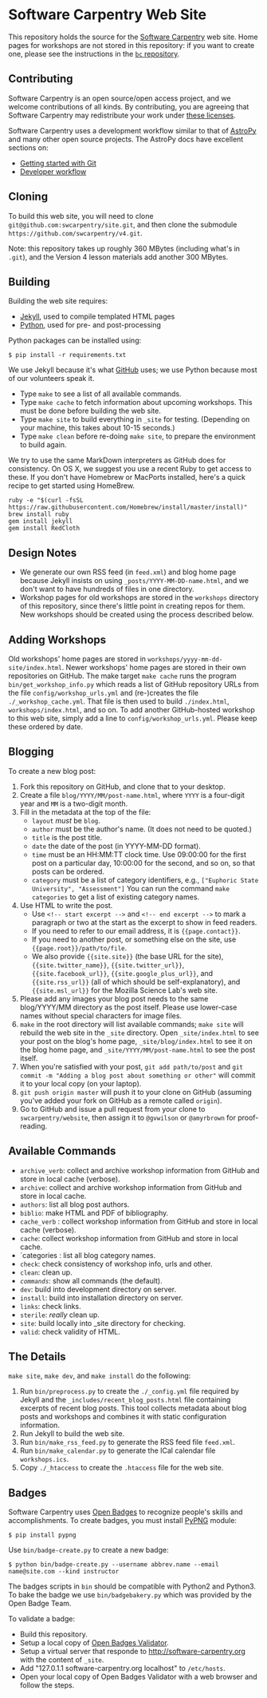 Software Carpentry Web Site
===========================

This repository holds the source for
the [Software Carpentry](http://software-carpentry.org) web site.
Home pages for workshops are not stored in this repository:
if you want to create one,
please see the instructions in the [`bc` repository](https://github.com/swcarpentry/bc).

Contributing
------------

Software Carpentry is an open source/open access project,
and we welcome contributions of all kinds.
By contributing,
you are agreeing that Software Carpentry may redistribute your work
under [these licenses](http://software-carpentry.org/license.html).

Software Carpentry uses a development workflow similar to that of [AstroPy](http://astropy.org)
and many other open source projects.
The AstroPy docs have excellent sections on:

*   [Getting started with Git](http://astropy.readthedocs.org/en/latest/development/workflow/index.html#getting-started-with-git)
*   [Developer workflow](http://astropy.readthedocs.org/en/latest/development/workflow/development_workflow.html)

Cloning
-------

To build this web site,
you will need to clone `git@github.com:swcarpentry/site.git`,
and then clone the submodule `https://github.com/swcarpentry/v4.git`.

Note: this repository takes up roughly 360 MBytes
(including what's in `.git`),
and the Version 4 lesson materials add another 300 MBytes.

Building
--------

Building the web site requires:

*   [Jekyll](http://jekyllrb.com/), used to compile templated HTML pages
*   [Python](http://python.org/), used for pre- and post-processing

Python packages can be installed using:

~~~
$ pip install -r requirements.txt
~~~

We use Jekyll because it's what [GitHub](http://github.com/) uses;
we use Python because most of our volunteers speak it.

*   Type `make` to see a list of all available commands.
*   Type `make cache` to fetch information about upcoming workshops.
    This must be done before building the web site.
*   Type `make site` to build everything in `_site` for testing.
    (Depending on your machine, this takes about 10-15 seconds.)
*   Type `make clean` before re-doing `make site`,
    to prepare the environment to build again.

We try to use the same MarkDown interpreters as GitHub does for
consistency.  On OS X, we suggest you use a recent Ruby to get access
to these.  If you don't have Homebrew or MacPorts installed, here's a
quick recipe to get started using HomeBrew.

~~~
ruby -e "$(curl -fsSL https://raw.githubusercontent.com/Homebrew/install/master/install)"
brew install ruby
gem install jekyll
gem install RedCloth
~~~

Design Notes
------------

*   We generate our own RSS feed (in `feed.xml`) and blog home page
    because Jekyll insists on using `_posts/YYYY-MM-DD-name.html`,
    and we don't want to have hundreds of files in one directory.
*   Workshop pages for old workshops
    are stored in the `workshops` directory of this repository,
    since there's little point in creating repos for them.
    New workshops should be created using the process described below.

Adding Workshops
----------------

Old workshops' home pages are stored in `workshops/yyyy-mm-dd-site/index.html`.
Newer workshops' home pages are stored in their own repositories on GitHub.
The make target `make cache` runs the program `bin/get_workshop_info.py`
which reads a list of GitHub repository URLs from the file `config/workshop_urls.yml`
and (re-)creates the file `./_workshop_cache.yml`.
That file is then used to build `./index.html`, `workshops/index.html`, and so on.
To add another GitHub-hosted workshop to this web site,
simply add a line to `config/workshop_urls.yml`.
Please keep these ordered by date.

Blogging
--------

To create a new blog post:

1.  Fork this repository on GitHub, and clone that to your desktop.
2.  Create a file `blog/YYYY/MM/post-name.html`,
    where `YYYY` is a four-digit year and `MM` is a two-digit month.
3.  Fill in the metadata at the top of the file:
    *   `layout` *must* be `blog`.
    *   `author` must be the author's name.  (It does not need to be quoted.)
    *   `title` is the post title.
    *   `date` the date of the post (in YYYY-MM-DD format).
    *   `time` must be an HH:MM:TT clock time.
        Use 09:00:00 for the first post on a particular day,
        10:00:00 for the second,
        and so on,
        so that posts can be ordered.
    *   `category` must be a list of category identifiers, e.g.,
        `["Euphoric State University", "Assessment"]`
        You can run the command `make categories` to get a list of existing category names.
4.  Use HTML to write the post.
    *   Use `<!-- start excerpt -->` and `<!-- end excerpt -->`
        to mark a paragraph or two at the start
        as the excerpt to show in feed readers.
    *   If you need to refer to our email address, it is `{{page.contact}}`.
    *   If you need to another post, or something else on the site, use `{{page.root}}/path/to/file`.
    *   We also provide `{{site.site}}` (the base URL for the site),
        `{{site.twitter_name}}`,
        `{{site.twitter_url}}`,
        `{{site.facebook_url}}`,
        `{{site.google_plus_url}}`,
        and `{{site.rss_url}}`
        (all of which should be self-explanatory),
        and `{{site.msl_url}}` for the Mozilla Science Lab's web site.
5.  Please add any images your blog post needs to the same blog/YYYY/MM directory as the post itself.
    Please use lower-case names without special characters for image files.
6.  `make` in the root directory will list available commands;
    `make site` will rebuild the web site in the `_site` directory.
    Open `_site/index.html` to see your post on the blog's home page,
    `_site/blog/index.html` to see it on the blog home page,
    and `_site/YYYY/MM/post-name.html` to see the post itself.
7.  When you're satisfied with your post,
    `git add path/to/post` and `git commit -m "Adding a blog post about something or other"`
    will commit it to your local copy (on your laptop).
8.  `git push origin master` will push it to your clone on GitHub
    (assuming you've added your fork on GitHub as a remote called `origin`).
9.  Go to GitHub and issue a pull request from your clone to `swcarpentry/website`,
    then assign it to `@gvwilson` or `@amyrbrown` for proof-reading.

Available Commands
------------------

*   `archive_verb`: collect and archive workshop information from GitHub and
    store in local cache (verbose).
*   `archive`: collect and archive workshop information from GitHub and store in
    local cache.
*   `authors`: list all blog post authors.
*   `biblio`: make HTML and PDF of bibliography.
*   `cache_verb` : collect workshop information from GitHub and store in local cache (verbose).
*   `cache`: collect workshop information from GitHub and store in local cache.
*   `categories : list all blog category names.
*   `check`: check consistency of workshop info, urls and other.
*   `clean`: clean up.
*   _`commands`_: show all commands (the default).
*   `dev`: build into development directory on server.
*   `install`: build into installation directory on server.
*   `links`: check links.
*   `sterile`: *really* clean up.
*   `site`: build locally into _site directory for checking.
*   `valid`: check validity of HTML.

The Details
-----------

`make site`, `make dev`, and `make install` do the following:

1.  Run `bin/preprocess.py` to create the `./_config.yml` file required by Jekyll
    and the `_includes/recent_blog_posts.html` file containing excerpts of recent blog posts.
    This tool collects metadata about blog posts and workshops
    and combines it with static configuration information.
2.  Run Jekyll to build the web site.
3.  Run `bin/make_rss_feed.py` to generate the RSS feed file `feed.xml`.
4.  Run `bin/make_calendar.py` to generate the ICal calendar file `workshops.ics`.
5.  Copy `./_htaccess` to create the `.htaccess` file for the web site.

Badges
------

Software Carpentry uses [Open Badges](http://openbadges.org/) to recognize people's skills and accomplishments.
To create badges, you must install [PyPNG](http://pythonhosted.org/pypng/index.html) module:

~~~
$ pip install pypng
~~~

Use `bin/badge-create.py` to create a new badge:

~~~
$ python bin/badge-create.py --username abbrev.name --email name@site.com --kind instructor
~~~

The badges scripts in `bin` should be compatible with Python2 and Python3.
To bake the badge we use `bin/badgebakery.py` which was provided by the Open Badge Team.

To validate a badge:

*   Build this repository.
*   Setup a local copy of
    [Open Badges Validator](https://github.com/mozilla/openbadges-validator-service.git).
*   Setup a virtual server that responde to http://software-carpentry.org with the
    content of `_site`.
*   Add "127.0.1.1 software-carpentry.org localhost" to `/etc/hosts`.
*   Open your local copy of Open Badges Validator with a web browser and follow the steps.
